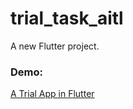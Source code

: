 # trial_task_aitl

A new Flutter project.

### Demo:

[A Trial App in Flutter](https://i.imgur.com/KoueNaJ.gif)
